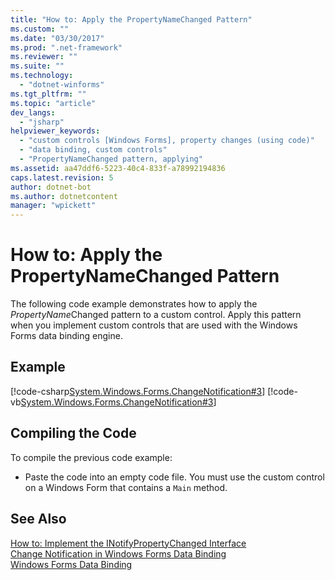 ```yaml
---
title: "How to: Apply the PropertyNameChanged Pattern"
ms.custom: ""
ms.date: "03/30/2017"
ms.prod: ".net-framework"
ms.reviewer: ""
ms.suite: ""
ms.technology: 
  - "dotnet-winforms"
ms.tgt_pltfrm: ""
ms.topic: "article"
dev_langs: 
  - "jsharp"
helpviewer_keywords: 
  - "custom controls [Windows Forms], property changes (using code)"
  - "data binding, custom controls"
  - "PropertyNameChanged pattern, applying"
ms.assetid: aa47ddf6-5223-40c4-833f-a78992194836
caps.latest.revision: 5
author: dotnet-bot
ms.author: dotnetcontent
manager: "wpickett"
---
```

# How to: Apply the PropertyNameChanged Pattern
The following code example demonstrates how to apply the *PropertyName*Changed pattern to a custom control. Apply this pattern when you implement custom controls that are used with the Windows Forms data binding engine.  
  
## Example  
 [!code-csharp[System.Windows.Forms.ChangeNotification#3](../../../samples/snippets/csharp/VS_Snippets_Winforms/System.Windows.Forms.ChangeNotification/CS/Form1.cs#3)]
 [!code-vb[System.Windows.Forms.ChangeNotification#3](../../../samples/snippets/visualbasic/VS_Snippets_Winforms/System.Windows.Forms.ChangeNotification/VB/Form1.vb#3)]  
  
## Compiling the Code  
 To compile the previous code example:  
  
-   Paste the code into an empty code file. You must use the custom control on a Windows Form that contains a `Main` method.  
  
## See Also  
 [How to: Implement the INotifyPropertyChanged Interface](../../../docs/framework/winforms/how-to-implement-the-inotifypropertychanged-interface.md)   
 [Change Notification in Windows Forms Data Binding](../../../docs/framework/winforms/change-notification-in-windows-forms-data-binding.md)   
 [Windows Forms Data Binding](../../../docs/framework/winforms/windows-forms-data-binding.md)
